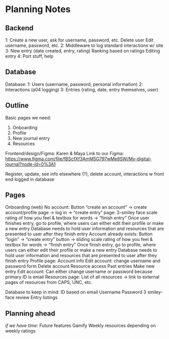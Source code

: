 # Planning Notes

## Backend
1: Create a new user, ask for username, password, etc.
  Delete user
  Edit username, password, etc.
2: Middleware to log standard interactions w/ site
3: New entry (date created, entry, rating)
  Ranking based on ratings
  Editing entry
4: Port stuff, help

## Database
Database:
1: Users (username, password, personal information)
2: Interactions (a04 logging)
3: Entries (rating, date, entry themselves, user)

## Outline
Basic pages we need:
1. Onboarding
2. Profile
3. New journal entry
4. Resources

Frontend/design/Figma: Karen & Maya
Link to our Figma: https://www.figma.com/file/fBScfXf3AmM5G797wMe8SW/My-digital-journal?node-id=0%3A1 

Register, update, see info elsewhere (?), delete account, interactions w front end logged in database

## Pages
Onboarding (web)
  No account: 
    Button “create an account” → create account/profile page → log in → “create entry” page: 3-smiley face scale rating of how you feel & textbox for words → “finish entry”
    Once user finishes entry, go to profile, where users can either edit their profile or make a new entry
    Database needs to hold user information and resources that are presented to user after they finish entry
   Account already exists:
    Button “login” → “create entry” button → sliding scale rating of how you feel & textbox for words → “finish entry”
    Once finish entry, go to profile, where users can either edit their profile or make a new entry
    Database needs to hold user information and resources that are presented to user after they finish entry
Profile page:
  Account info
  Edit account: change username and password form
    Delete account
  Resource access
  Past entries
  Make new entry
Edit account:
  Can either change username or password because primary ID is email
Resources page:
  List of all resources -> link to external pages of resources from CAPS, UNC, etc.

Database to keep in mind:
  ID based on email
   Username
  Password
  3 smiley-face review
  Entry listings

## Planning ahead
*if we have time*: Future features
Gamify 
Weekly resources depending on weekly ratings
